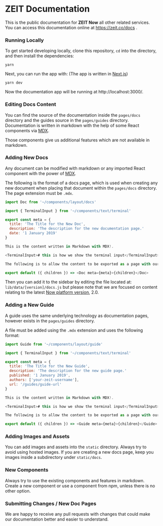 # ZEIT Documentation

This is the public documentation for **ZEIT Now** all other related services.<br/>
You can access this documentation online at https://zeit.co/docs .

### Running Locally

To get started developing locally, clone this repository, `cd` into the directory, and then install the dependencies:

```shell
yarn
```

Next, you can run the app with:
(The app is written in [Next.js](https://github.com/zeit/next.js))

```shell
yarn dev
```

Now the documentation app will be running at http://localhost:3000/.

### Editing Docs Content

You can find the source of the documentation inside the `pages/docs` directory and the guides source in the `pages/guides` directory. Documentation is written in markdown with the help of some React components via [MDX](https://mdxjs.com/).

Those components give us additional features which are not available in markdown.

### Adding New Docs

Any document can be modified with markdown or any imported React component with the power of [MDX](https://github.com/mdx-js/mdx).

The following is the format of a docs page, which is used when creating any new document when placing that document within the `pages/docs` directory. The page extension must be `.mdx`.

```js
import Doc from '~/components/layout/docs'

import { TerminalInput } from '~/components/text/terminal'

export const meta = {
  title: 'The Title for the New Doc',
  description: 'The description for the new documentation page.'
  date: '1 January 2019'
}

This is the content written in Markdown with MDX!.

<TerminalInput># this is how we show the terminal input</TerminalInput>

The following is to allow the content to be exported as a page with our layout.

export default ({ children }) => <Doc meta={meta}>{children}</Doc>
```

Then you can add it to the sidebar by editing the file located at: `lib/data/[version]/docs.js` but please note that we are focused on content relating to the latest [Now platform version](https://zeit.co/docs/v2/platform/overview/), 2.0.

### Adding a New Guide

A guide uses the same underlying technology as documentation pages, however exists in the `pages/guides` directory.

A file must be added using the `.mdx` extension and uses the following format:

```js
import Guide from '~/components/layout/guide'

import { TerminalInput } from '~/components/text/terminal'

export const meta = {
  title: 'The Title for the New Guide',
  description: 'The description for the new guide page.'
  published: '1 January 2019',
  authors: ['your-zeit-username'],
  url: '/guides/guide-url'
}

This is the content written in Markdown with MDX!.

<TerminalInput># this is how we show the terminal input</TerminalInput>

The following is to allow the content to be exported as a page with our layout.

export default ({ children }) => <Guide meta={meta}>{children}</Guide>
```

### Adding Images and Assets

You can add images and assets into the `static` directory. Always try to avoid using hosted images.
If you are creating a new docs page, keep you images inside a subdirectory under `static/docs`.

### New Components

Always try to use the existing components and features in markdown. Create a new component or use a component from npm, unless there is no other option.

### Submitting Changes / New Doc Pages

We are happy to receive any pull requests with changes that could make our documentation better and easier to understand.

